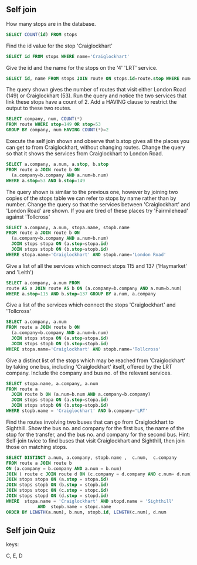 ## Self join

How many stops are in the database.

```sql
SELECT COUNT(id) FROM stops
```

Find the id value for the stop 'Craiglockhart'

```sql
SELECT id FROM stops WHERE name='Craiglockhart'
```

Give the id and the name for the stops on the '4' 'LRT' service.

```sql
SELECT id, name FROM stops JOIN route ON stops.id=route.stop WHERE num='4' AND company='LRT'
```

The query shown gives the number of routes that visit either London Road (149) or Craiglockhart (53). Run the query and notice the two services that link these stops have a count of 2. Add a HAVING clause to restrict the output to these two routes.

```sql
SELECT company, num, COUNT(*)
FROM route WHERE stop=149 OR stop=53
GROUP BY company, num HAVING COUNT(*)=2
```

Execute the self join shown and observe that b.stop gives all the places you can get to from Craiglockhart, without changing routes. Change the query so that it shows the services from Craiglockhart to London Road.

```sql
SELECT a.company, a.num, a.stop, b.stop
FROM route a JOIN route b ON
  (a.company=b.company AND a.num=b.num)
WHERE a.stop=53 AND b.stop=149
```

The query shown is similar to the previous one, however by joining two copies of the stops table we can refer to stops by name rather than by number. Change the query so that the services between 'Craiglockhart' and 'London Road' are shown. If you are tired of these places try 'Fairmilehead' against 'Tollcross'

```sql
SELECT a.company, a.num, stopa.name, stopb.name
FROM route a JOIN route b ON
  (a.company=b.company AND a.num=b.num)
  JOIN stops stopa ON (a.stop=stopa.id)
  JOIN stops stopb ON (b.stop=stopb.id)
WHERE stopa.name='Craiglockhart' AND stopb.name='London Road'
```

Give a list of all the services which connect stops 115 and 137 ('Haymarket' and 'Leith')

```sql
SELECT a.company, a.num FROM 
route AS a JOIN route AS b ON (a.company=b.company AND a.num=b.num) 
WHERE a.stop=115 AND b.stop=137 GROUP BY a.num, a.company
```

Give a list of the services which connect the stops 'Craiglockhart' and 'Tollcross'

```sql
SELECT a.company, a.num
FROM route a JOIN route b ON
  (a.company=b.company AND a.num=b.num)
  JOIN stops stopa ON (a.stop=stopa.id)
  JOIN stops stopb ON (b.stop=stopb.id)
WHERE stopa.name='Craiglockhart' AND stopb.name='Tollcross'
```

Give a distinct list of the stops which may be reached from 'Craiglockhart' by taking one bus, including 'Craiglockhart' itself, offered by the LRT company. Include the company and bus no. of the relevant services.

```sql
SELECT stopa.name, a.company, a.num
FROM route a
  JOIN route b ON (a.num=b.num AND a.company=b.company)
  JOIN stops stopa ON (a.stop=stopa.id)
  JOIN stops stopb ON (b.stop=stopb.id)
WHERE stopb.name = 'Craiglockhart' AND b.company='LRT'
```

Find the routes involving two buses that can go from Craiglockhart to Sighthill.
Show the bus no. and company for the first bus, the name of the stop for the transfer,
and the bus no. and company for the second bus.
Hint: Self-join twice to find buses that visit Craiglockhart and Sighthill, then join those on matching stops.

```sql
SELECT DISTINCT a.num, a.company, stopb.name ,  c.num,  c.company
FROM route a JOIN route b
ON (a.company = b.company AND a.num = b.num)
JOIN ( route c JOIN route d ON (c.company = d.company AND c.num= d.num))
JOIN stops stopa ON (a.stop = stopa.id)
JOIN stops stopb ON (b.stop = stopb.id)
JOIN stops stopc ON (c.stop = stopc.id)
JOIN stops stopd ON (d.stop = stopd.id)
WHERE  stopa.name = 'Craiglockhart' AND stopd.name = 'Sighthill'
            AND  stopb.name = stopc.name
ORDER BY LENGTH(a.num), b.num, stopb.id, LENGTH(c.num), d.num
```

## Self join Quiz

keys:

C, E, D